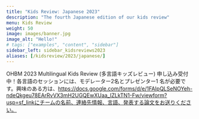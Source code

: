 ```yaml
---
title: "Kids Review: Japanese 2023"
description: "The fourth Japanese edition of our kids review"
menu: Kids Review
weight: 50
image: images/banner.jpg
image_alt: "Hello!"
# tags: ["examples", "content", "sidebar"]
sidebar_left: sidebar_kidsreviews2023
aliases: [/kidsreview/2023/japanese/]
---
```


OHBM 2023 Multilingual Kids Review (多言語キッズレビュー) 申し込み受付中！各言語のセッションには、モデレーター2名とプレゼンター1 名が必要です。興味のある方は、https://docs.google.com/forms/d/e/1FAIpQLSeNOYeh-ndeQkgeu78EArRvVX3mH2UGQEwXUaa_IZLkTN1-Fw/viewform?usp=sf_linkにチームの名前、連絡先情報、言語、発表する論文をお送りください。

<!-- ### Title for this edition
Written recap to this edition -->